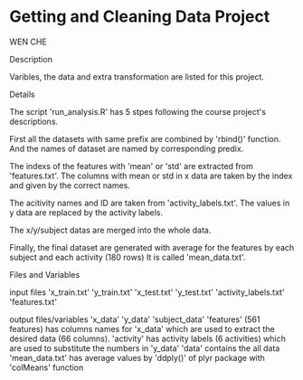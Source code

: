 # Getting and Cleaning Data Project

WEN CHE

Description

Varibles, the data and extra transformation are listed for this project.

Details

The script 'run_analysis.R' has 5 stpes following the course project's descriptions.
 
 First all the datasets with same prefix are combined by 'rbind()' function. 
 And the names of dataset are named by corresponding predix.
 
 The indexs of the features with 'mean' or 'std' are extracted from 'features.txt'. 
 The columns with mean or std in x data are taken by the index and given by the correct names.
 
 The acitivity names and ID are taken from 'activity_labels.txt'.
 The values in y data are replaced by the activity labels.
 
 The x/y/subject datas are merged into the whole data.
 
 Finally, the final dataset are generated with average for the features by each subject and each activity (180 rows)
 It is called 'mean_data.txt'.
 
 Files and Variables
 
 input files 'x_train.txt' 'y_train.txt' 'x_test.txt' 'y_test.txt' 'activity_labels.txt' 'features.txt'
 
 output files/variables
               'x_data' 'y_data' 'subject_data'
               'features' (561 features) has columns names for 'x_data' which are used to extract the desired data (66 columns).
               'activity' has activity labels (6 activities) which are used to substitute the numbers in 'y_data'
               'data' contains the all data
               'mean_data.txt' has average values by 'ddply()' of plyr package with 'colMeans' function
 
